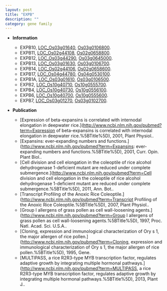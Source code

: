 ```yaml
---
layout: post
title: "EXPB"
description: ""
category: gene family
---
```


* **Information**  
    + EXPB10, [LOC_Os03g01640](http://rice.uga.edu/cgi-bin/ORF_infopage.cgi?orf=LOC_Os03g01640), [Os03g0106800](https://rapdb.dna.affrc.go.jp/locus/?name=Os03g0106800).
    + EXPB11, [LOC_Os02g44108](http://rice.uga.edu/cgi-bin/ORF_infopage.cgi?orf=LOC_Os02g44108), [Os02g0658800](https://rapdb.dna.affrc.go.jp/locus/?name=Os02g0658800).
    + EXPB12, [LOC_Os03g44290](http://rice.uga.edu/cgi-bin/ORF_infopage.cgi?orf=LOC_Os03g44290), [Os03g0645000](https://rapdb.dna.affrc.go.jp/locus/?name=Os03g0645000).
    + EXPB13, [LOC_Os03g01630](http://rice.uga.edu/cgi-bin/ORF_infopage.cgi?orf=LOC_Os03g01630), [Os03g0106700](https://rapdb.dna.affrc.go.jp/locus/?name=Os03g0106700).
    + EXPB14, [LOC_Os02g44106](http://rice.uga.edu/cgi-bin/ORF_infopage.cgi?orf=LOC_Os02g44106), [Os02g0658600](https://rapdb.dna.affrc.go.jp/locus/?name=Os02g0658600).
    + EXPB17, [LOC_Os04g44780](http://rice.uga.edu/cgi-bin/ORF_infopage.cgi?orf=LOC_Os04g44780), [Os04g0530100](https://rapdb.dna.affrc.go.jp/locus/?name=Os04g0530100).
    + EXPB1A, [LOC_Os03g01610](http://rice.uga.edu/cgi-bin/ORF_infopage.cgi?orf=LOC_Os03g01610), [Os03g0106500](https://rapdb.dna.affrc.go.jp/locus/?name=Os03g0106500).
    + EXPB2, [LOC_Os10g40710](http://rice.uga.edu/cgi-bin/ORF_infopage.cgi?orf=LOC_Os10g40710), [Os10g0555700](https://rapdb.dna.affrc.go.jp/locus/?name=Os10g0555700).
    + EXPB4, [LOC_Os10g40730](http://rice.uga.edu/cgi-bin/ORF_infopage.cgi?orf=LOC_Os10g40730), [Os10g0556100](https://rapdb.dna.affrc.go.jp/locus/?name=Os10g0556100).
    + EXPB6, [LOC_Os10g40700](http://rice.uga.edu/cgi-bin/ORF_infopage.cgi?orf=LOC_Os10g40700), [Os10g0555600](https://rapdb.dna.affrc.go.jp/locus/?name=Os10g0555600).
    + EXPB7, [LOC_Os03g01270](http://rice.uga.edu/cgi-bin/ORF_infopage.cgi?orf=LOC_Os03g01270), [Os03g0102700](https://rapdb.dna.affrc.go.jp/locus/?name=Os03g0102700).

* **Publication**  
    + [Expression of beta-expansins is correlated with internodal elongation in deepwater rice.](http://www.ncbi.nlm.nih.gov/pubmed?term=Expression of beta-expansins is correlated with internodal elongation in deepwater rice.%5BTitle%5D), 2001, Plant Physiol..
    + [Expansins: ever-expanding numbers and functions.](http://www.ncbi.nlm.nih.gov/pubmed?term=Expansins: ever-expanding numbers and functions.%5BTitle%5D), 2001, Curr. Opin. Plant Biol..
    + [Cell division and cell elongation in the coleoptile of rice alcohol dehydrogenase 1-deficient mutant are reduced under complete submergence.](http://www.ncbi.nlm.nih.gov/pubmed?term=Cell division and cell elongation in the coleoptile of rice alcohol dehydrogenase 1-deficient mutant are reduced under complete submergence.%5BTitle%5D), 2011, Ann. Bot..
    + [Transcript Profiling of the Anoxic Rice Coleoptile.](http://www.ncbi.nlm.nih.gov/pubmed?term=Transcript Profiling of the Anoxic Rice Coleoptile.%5BTitle%5D), 2007, Plant Physiol..
    + [Group I allergens of grass pollen as cell wall-loosening agents.](http://www.ncbi.nlm.nih.gov/pubmed?term=Group I allergens of grass pollen as cell wall-loosening agents.%5BTitle%5D), 1997, Proc. Natl. Acad. Sci. U.S.A..
    + [Cloning, expression and immunological characterization of Ory s 1, the major allergen of rice pollen.](http://www.ncbi.nlm.nih.gov/pubmed?term=Cloning, expression and immunological characterization of Ory s 1, the major allergen of rice pollen.%5BTitle%5D), 1995, Gene.
    + [MULTIPASS, a rice R2R3-type MYB transcription factor, regulates adaptive growth by integrating multiple hormonal pathways.](http://www.ncbi.nlm.nih.gov/pubmed?term=MULTIPASS, a rice R2R3-type MYB transcription factor, regulates adaptive growth by integrating multiple hormonal pathways.%5BTitle%5D), 2013, Plant J..


